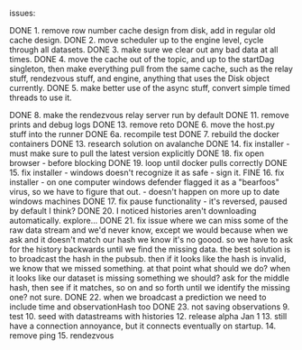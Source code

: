 issues:

DONE 1. remove row number cache design from disk, add in regular old cache design.
DONE 2. move scheduler up to the engine level, cycle through all datasets.
DONE 3. make sure we clear out any bad data at all times.
DONE 4. move the cache out of the topic, and up to the startDag singleton, then make everything pull from the same cache, such as the relay stuff, rendezvous stuff, and engine, anything that uses the Disk object currently.
DONE 5. make better use of the async stuff, convert simple timed threads to use it.

DONE 8. make the rendezvous relay server run by default
DONE 11. remove prints and debug logs
DONE 13. remove reto
DONE 6. move the host.py stuff into the runner
DONE 6a. recompile test
DONE 7. rebuild the docker containers
DONE 13. research solution on avalanche
DONE 14. fix installer - must make sure to pull the latest version explicitly
DONE 18. fix open browser - before blocking
DONE 19. loop until docker pulls correctly
DONE 15. fix installer - windows doesn't recognize it as safe - sign it.
FINE 16. fix installer - on one computer windows defender flagged it as a "bearfoos" virus, so we have to figure that out. - doesn't happen on more up to date windows machines
DONE 17. fix pause functionality - it's reversed, paused by default I think?
DONE 20. I noticed histories aren't downloading automatically. explore...
DONE 21. fix issue where we can miss some of the raw data stream and we'd never know, except we would because when we ask and it doesn't match our hash we know it's no goood. so we have to ask for the history backwards until we find the missing data. the best solution is to broadcast the hash in the pubsub. then if it looks like the hash is invalid, we know that we missed something. at that point what should we do? when it looks like our dataset is missing something we should? ask for the middle hash, then see if it matches, so on and so forth until we identify the missing one? not sure.
DONE 22. when we broadcast a prediction we need to include time and observationHash too
DONE 23. not saving observations
9. test
10. seed with datastreams with histories
12. release alpha Jan 1
13. still have a connection annoyance, but it connects eventually on startup.
14. remove ping
15. rendezvous